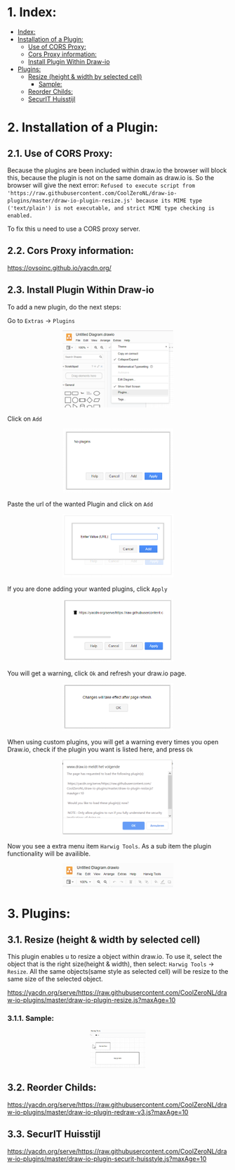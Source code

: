 # 1. Index:

<!-- TOC -->

- [Index:](#index)
- [Installation of a Plugin:](#installation-of-a-plugin)
    - [Use of CORS Proxy:](#use-of-cors-proxy)
    - [Cors Proxy information:](#cors-proxy-information)
    - [Install Plugin Within Draw-io](#install-plugin-within-draw-io)
- [Plugins:](#plugins)
    - [Resize (height & width by selected cell)](#resize-height--width-by-selected-cell)
        - [Sample:](#sample)
    - [Reorder Childs:](#reorder-childs)
    - [SecurIT Huisstijl](#securit-huisstijl)

<!-- /TOC -->

# 2. Installation of a Plugin:

## 2.1. Use of CORS Proxy:
Because the plugins are been included within draw.io the browser will block this, because the plugin is not on the same domain as draw.io is. So the browser will give the next error: `Refused to execute script from 'https://raw.githubusercontent.com/CoolZeroNL/draw-io-plugins/master/draw-io-plugin-resize.js' because its MIME type ('text/plain') is not executable, and strict MIME type checking is enabled.` 

To fix this u need to use a CORS proxy server.

## 2.2. Cors Proxy information:
https://ovsoinc.github.io/yacdn.org/

## 2.3. Install Plugin Within Draw-io
To add a new plugin, do the next steps:

Go to `Extras` -> `Plugins`

<p align="center">
  <img width="50%" src="./readme.images/01-plugins.png">
</p>

Click on `Add`

<p align="center">
  <img width="50%" src="./readme.images/02-plugins-list.png">
</p>

Paste the url of the wanted Plugin and click on `Add`

<p align="center">
  <img width="50%" src="./readme.images/03-plugin-add-url.png">
</p>

If you are done adding your wanted plugins, click `Apply`

<p align="center">
  <img width="50%" src="./readme.images/04-plugins-added.png">
</p>

You will get a warning, click `Ok` and refresh your draw.io page.
<p align="center">
  <img width="50%" src="./readme.images/05-plugins-added-applyed.png">
</p>

When using custom plugins, you will get a warning every times you open Draw.io, check if the plugin you want is listed here, and press `Ok`

<p align="center">
  <img width="50%" src="./readme.images/06-plugin-warning.png">
</p>

Now you see a extra menu item `Harwig Tools`. As a sub item the plugin functionality will be availible.
<p align="center">
  <img width="50%" src="./readme.images/07-menu-harwig.png">
</p>

# 3. Plugins:

## 3.1. Resize (height & width by selected cell)
This plugin enables u to resize a object within draw.io. To use it, select the object that is the right size(height & width), then select: `Harwig Tools` -> `Resize`. All the same objects(same style as selected cell) will be resize to the same size of the selected object.

https://yacdn.org/serve/https://raw.githubusercontent.com/CoolZeroNL/draw-io-plugins/master/draw-io-plugin-resize.js?maxAge=10

### 3.1.1. Sample:
<p align="center">
  <img width="25%" src="./readme.images/example-draw-io-plugin-resize.gif">
</p>

## 3.2. Reorder Childs:
https://yacdn.org/serve/https://raw.githubusercontent.com/CoolZeroNL/draw-io-plugins/master/draw-io-plugin-redraw-v3.js?maxAge=10

## 3.3. SecurIT Huisstijl
https://yacdn.org/serve/https://raw.githubusercontent.com/CoolZeroNL/draw-io-plugins/master/draw-io-plugin-securit-huisstyle.js?maxAge=10

<!-- # 4. Templaing sample:
https://yacdn.org/serve/https://gist.githubusercontent.com/lindapadilla/5974598/raw/0c80ac0f4d03234bffb50cb14eda0a9b23f6e07a/customizeBPMN -->
